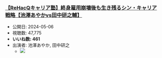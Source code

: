 ### [【ReHacQキャリア塾】終身雇用崩壊後も生き残るシン・キャリア戦略【池澤あやかvs田中研之輔】](https://www.youtube.com/watch?v=98tCQmtrdh4)
-   公開日: 2024-05-06
-   視聴数: 47,775
-   **いいね数: 461**
-   出演者: 池澤あやか, 田中研之
    - [![](https://img.youtube.com/vi/98tCQmtrdh4/hqdefault.jpg)](https://www.youtube.com/watch?v=98tCQmtrdh4)
